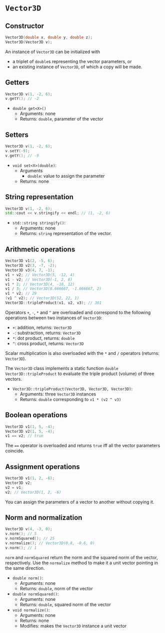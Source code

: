 # `Vector3D`

## Constructor

```cpp
Vector3D(double x, double y, double z);
Vector3D(Vector3D v);
```

An instance of `Vector3D` can be initialized with

- a triplet of `double`s representing the vector parameters, or
- an existing instance of `Vector3D`, of which a copy will be made.

## Getters

```cpp
Vector3D v(1, -2, 6);
v.getY(); // -2
```

- `double get<X>()`
	- Arguments: none
	- Returns: `double`, parameter of the vector

## Setters

```cpp
Vector3D v(1, -2, 6);
v.setY(-9);
v.getY(); // -9
```

- `void set<X>(double)`:
	- Arguments
		- `double`: value to assign the parameter
	- Returns: none

## String representation

```cpp
Vector3D v(1, -2, 6);
std::cout << v.stringify << endl; // (1, -2, 6)
```

- `std::string stringify()`:
	- Arguments: none
	- Returns: `string` representation of the vector.

## Arithmetic operations

```cpp
Vector3D v1(2, -5, 6);
Vector3D v2(3, -7, -2);
Vector3D v3(4, 7, -1);
v1 + v2; // Vector3D(5, -12, 4)
v1 - v2; // Vector3D(-1, 2, 8)
v1 * 2; // Vector3D(4, -10, 12)
v1 / 3; // Vector3D(0.666667, -1.666667, 2)
v1 * v2; // 29
(v1 ^ v2); // Vector3D(52, 22, 1)
Vector3D::tripleProduct(v1, v2, v3); // 361
```

Operators `+`, `-`, `*` and `^` are overloaded and correspond to the following operations between two instances of `Vector3D`:

- `+`: addition, returns: `Vector3D`
- `-`: substraction, returns: `Vector3D`
- `*`: dot product, returns: `double`
- `^`: cross product, returns: `Vector3D`

Scalar multiplication is also overloaded with the `*` and `/` operators (returns: `Vector3D`).

The `Vector3D` class implements a static function `double Vector3D::tripleProduct` to evaluate the triple product (volume) of three vectors.

- `Vector3D::tripleProduct(Vector3D, Vector3D, Vector3D)`:
	- Arguments: three `Vector3D` instances
	- Returns: `double` corresponding to `v1 * (v2 ^ v3)`

## Boolean operations

```cpp
Vector3D v1(1, 5, -4);
Vector3D v2(1, 5, -4);
v1 == v2; // true
```

The `==` operator is overloaded and returns `true` iff all the vector parameters coincide.

## Assignment operations

```cpp
Vector3D v1(1, 2, -6);
Vector3D v2;
v2 = v1;
v2; // Vector3D(1, 2, -6)
```

You can assign the parameters of a vector to another without copying it.

## Norm and normalization

```cpp
Vector3D v(4, -3, 0);
v.norm(); // 5
v.normSquared(); // 25
v.normalize(); // Vector3D(0.8, -0.6, 0)
v.norm(); // 1
```

`norm` and `normSquared` return the norm and the squared norm of the vector, respectively. Use the `normalize` method to make it a unit vector pointing in the same direction.

- `double norm()`:
	- Arguments: none
	- Returns: `double`, norm of the vector
- `double normSquared()`:
	- Arguments: none
	- Returns: `double`, squared norm of the vector
- `void normalize()`:
	- Arguments: none
	- Returns: none
	- Modifies: makes the `Vector3D` instance a unit vector
